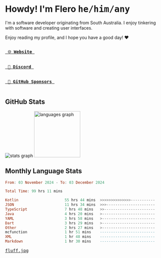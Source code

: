 # Howdy! I'm Flero <kbd>he/him/any</kbd>

I'm a software developer originating from South Australia. I enjoy tinkering with software and creating user interfaces.

Enjoy reading my profile, and I hope you have a good day! :heart:

<a href="https://flero.dev/">
    <kbd>
        <br>
        &nbsp;🌐 <strong>Website</strong>&nbsp;
        <br>
        <br>
    </kbd>
</a>

<a href="https://discord.com/users/1059375676769189938">
    <kbd>
        <br>
        &nbsp;💬 <strong>Discord</strong>&nbsp;
        <br>
        <br>
    </kbd>
</a>

<a href="https://github.com/sponsors/flerouwu">
    <kbd>
        <br>
        &nbsp;🩷 <strong>GitHub Sponsors</strong>&nbsp;
        <br>
        <br>
    </kbd>
</a>

## GitHub Stats
<!-- <p> allows it to be shown side-by-side -->
<div>
  <img src="https://github-readme-stats.vercel.app/api?hide_title=true&hide_rank=false&show_icons=true&include_all_commits=true&count_private=true&disable_animations=true&theme=github_dark&locale=en&hide_border=true&username=flerouwu" alt="stats graph"  />
  <img src="https://github-readme-stats.vercel.app/api/top-langs?locale=en&hide_title=false&langs_count=5&theme=github_dark&hide_border=true&username=flerouwu&layout=compact" alt="languages graph" height="150"  />
</div>

## Monthly Language Stats

<!--START_SECTION:waka-->

```haskell
From: 03 November 2024 - To: 03 December 2024

Total Time: 99 hrs 11 mins

Kotlin                     55 hrs 44 mins  >>>>>>>>>>>>>>-----------   54.83 %
JSON                       11 hrs 34 mins  >>>----------------------   11.39 %
TypeScript                 7 hrs 48 mins   >>-----------------------   07.68 %
Java                       4 hrs 20 mins   >------------------------   04.27 %
YAML                       3 hrs 58 mins   >------------------------   03.91 %
Dart                       3 hrs 29 mins   >------------------------   03.44 %
Other                      2 hrs 27 mins   >------------------------   02.42 %
mcfunction                 1 hr 51 mins    -------------------------   01.83 %
XML                        1 hr 48 mins    -------------------------   01.78 %
Markdown                   1 hr 30 mins    -------------------------   01.48 %
```

<!--END_SECTION:waka-->

<a href="https://raw.githubusercontent.com/flerouwu/flerouwu/main/fluff.jpg">
  <kbd>fluff.jpg</kbd>
</a>
